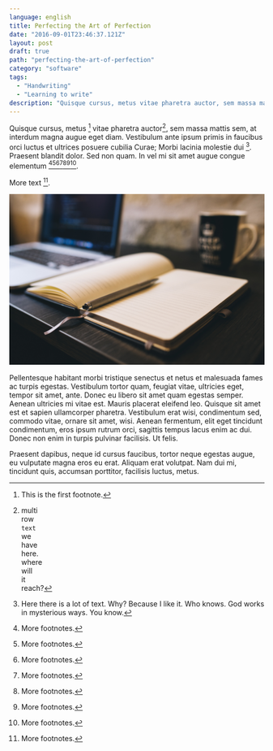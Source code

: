 ```yaml
---
language: english
title: Perfecting the Art of Perfection
date: "2016-09-01T23:46:37.121Z"
layout: post
draft: true
path: "perfecting-the-art-of-perfection"
category: "software"
tags:
  - "Handwriting"
  - "Learning to write"
description: "Quisque cursus, metus vitae pharetra auctor, sem massa mattis sem, at interdum magna augue eget diam. Vestibulum ante ipsum primis in faucibus orci luctus et ultrices posuere cubilia Curae; Morbi lacinia molestie dui. Praesent blandit dolor. Sed non quam. In vel mi sit amet augue congue elementum."
---
```


Quisque cursus, metus [^1] vitae pharetra auctor[^2], sem massa mattis sem, at interdum magna augue eget diam. Vestibulum ante ipsum primis in faucibus orci luctus et ultrices posuere cubilia Curae; Morbi lacinia molestie dui [^3]. Praesent blandit dolor. Sed non quam. In vel mi sit amet augue congue elementum [^4][^5][^6][^7][^8][^9][^10].

More text [^11].

![Nulla faucibus vestibulum eros in tempus. Vestibulum tempor imperdiet velit nec dapibus](./1.jpg)

Pellentesque habitant morbi tristique senectus et netus et malesuada fames ac turpis egestas. Vestibulum tortor quam, feugiat vitae, ultricies eget, tempor sit amet, ante. Donec eu libero sit amet quam egestas semper. Aenean ultricies mi vitae est. Mauris placerat eleifend leo. Quisque sit amet est et sapien ullamcorper pharetra. Vestibulum erat wisi, condimentum sed, commodo vitae, ornare sit amet, wisi. Aenean fermentum, elit eget tincidunt condimentum, eros ipsum rutrum orci, sagittis tempus lacus enim ac dui. Donec non enim in turpis pulvinar facilisis. Ut felis. 

Praesent dapibus, neque id cursus faucibus, tortor neque egestas augue, eu vulputate magna eros eu erat. Aliquam erat volutpat. Nam dui mi, tincidunt quis, accumsan porttitor, facilisis luctus, metus.

[^1]: This is the first footnote.
[^2]: multi  
      row  
      `text`  
      we  
      have  
      here.  
      where  
      will  
      it  
      reach?
[^3]: Here there is a lot of text. Why? Because I like it. Who knows. God works in mysterious ways. You know.
[^4]: More footnotes.
[^5]: More footnotes.
[^6]: More footnotes.
[^7]: More footnotes.
[^8]: More footnotes.
[^9]: More footnotes.
[^10]: More footnotes.
[^11]: More footnotes.